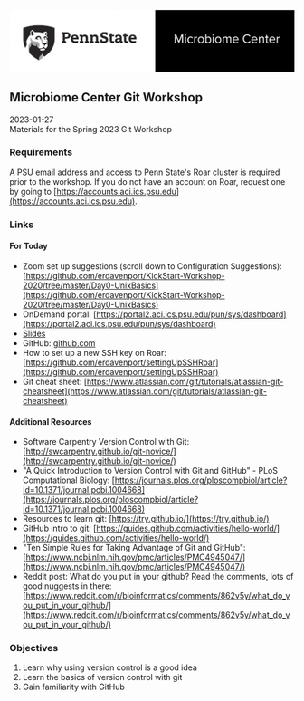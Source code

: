 ![](MC_PSUMark_Horiz_Sized.jpg)
## Microbiome Center Git Workshop
2023-01-27  
Materials for the Spring 2023 Git Workshop

### Requirements
A PSU email address and access to Penn State's Roar cluster is required prior to the workshop.
If you do not have an account on Roar, request one by going to [https://accounts.aci.ics.psu.edu](https://accounts.aci.ics.psu.edu). 

### Links

#### For Today

- Zoom set up suggestions (scroll down to Configuration Suggestions): [https://github.com/erdavenport/KickStart-Workshop-2020/tree/master/Day0-UnixBasics](https://github.com/erdavenport/KickStart-Workshop-2020/tree/master/Day0-UnixBasics)  
- OnDemand portal: [https://portal2.aci.ics.psu.edu/pun/sys/dashboard](https://portal2.aci.ics.psu.edu/pun/sys/dashboard)
- [Slides](https://docs.google.com/presentation/d/1VkmSX5s6k4WkOlEn31XrLceWAGbGEQFWwXL-fIKzljc/edit?usp=sharing)
- GitHub: [github.com](https://github.com)
- How to set up a new SSH key on Roar: [https://github.com/erdavenport/settingUpSSHRoar](https://github.com/erdavenport/settingUpSSHRoar)  
- Git cheat sheet: [https://www.atlassian.com/git/tutorials/atlassian-git-cheatsheet](https://www.atlassian.com/git/tutorials/atlassian-git-cheatsheet)

#### Additional Resources
- Software Carpentry Version Control with Git: [http://swcarpentry.github.io/git-novice/](http://swcarpentry.github.io/git-novice/)
- "A Quick Introduction to Version Control with Git and GitHub" - PLoS Computational Biology: [https://journals.plos.org/ploscompbiol/article?id=10.1371/journal.pcbi.1004668](https://journals.plos.org/ploscompbiol/article?id=10.1371/journal.pcbi.1004668)
- Resources to learn git: [https://try.github.io/](https://try.github.io/)
- GitHub intro to git: [https://guides.github.com/activities/hello-world/](https://guides.github.com/activities/hello-world/)
- "Ten Simple Rules for Taking Advantage of Git and GitHub": [https://www.ncbi.nlm.nih.gov/pmc/articles/PMC4945047/](https://www.ncbi.nlm.nih.gov/pmc/articles/PMC4945047/)
- Reddit post: What do you put in your github? Read the comments, lots of good nuggests in there: [https://www.reddit.com/r/bioinformatics/comments/862v5y/what_do_you_put_in_your_github/](https://www.reddit.com/r/bioinformatics/comments/862v5y/what_do_you_put_in_your_github/)


### Objectives
1. Learn why using version control is a good idea
2. Learn the basics of version control with git
3. Gain familiarity with GitHub